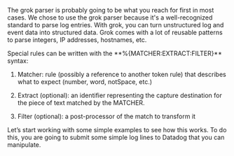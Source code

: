 <p></p>
<p>The grok parser is probably going to be what you reach for first in most cases. We chose to use the grok parser because it's a well-recognized standard to parse log entries. With grok, you can turn unstructured log and event data into structured data. Grok comes with a lot of reusable patterns to parse integers, IP addresses, hostnames, etc.</p>
<p>Special rules can be written with the **%{MATCHER:EXTRACT:FILTER}** syntax:</p>

1. Matcher: rule (possibly a reference to another token rule) that describes what to expect (number, word, notSpace, etc.)

2. Extract (optional): an identifier representing the capture destination for the piece of text matched by the MATCHER.

3. Filter (optional): a post-processor of the match to transform it

<p>
Let’s start working with some simple examples to see how this works. To do this, you are going to submit some simple log lines to Datadog that you can manipulate.
</p>
